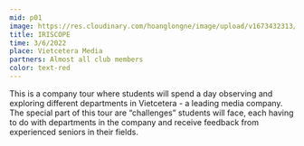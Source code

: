 ```yaml
---
mid: p01
image: https://res.cloudinary.com/hoanglongne/image/upload/v1673432313/image1_uciutf.png
title: IRISCOPE
time: 3/6/2022
place: Vietcetera Media
partners: Almost all club members
color: text-red
---
```

 This is a company tour where students will spend a day observing and exploring different departments in Vietcetera - a leading media company. The special part of this tour are “challenges” students will face, each having to do with departments in the company and receive feedback from experienced seniors in their fields.